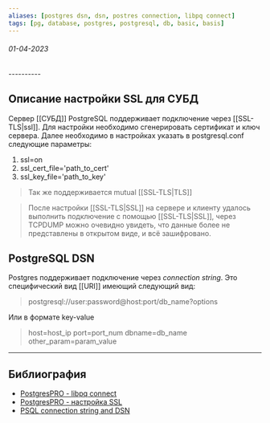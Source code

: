 ```yaml
---
aliases: [postgres dsn, dsn, postres connection, libpq connect]
tags: [pg, database, postgres, postgresql, db, basic, basis]
---
```

<h6>01-04-2023</h6>
----------

## Описание настройки SSL для СУБД
Сервер [[СУБД]] PostgreSQL поддерживает подключение через [[SSL-TLS|ssl]]. Для настройки необходимо сгенерировать сертификат и ключ сервера. Далее необходимо в настройках указать в postgresql.conf следующие параметры:
1. ssl=on
2. ssl_cert_file='path_to_cert'
3. ssl_key_file='path_to_key'

> Так же поддерживается mutual [[SSL-TLS|TLS]]

> После настройки [[SSL-TLS|SSL]] на сервере и клиенту удалось выполнить подключение с помощью [[SSL-TLS|SSL]], через TCPDUMP можно очевидно увидеть, что данные более не представлены в открытом виде, и всё зашифровано.

## PostgreSQL DSN
Postgres поддерживает подключение через *connection string*. Это специфический вид [[URI]] имеющий следующий вид:

> postgresql://user:password@host:port/db_name?options

Или в формате key-value

> host=host_ip port=port_num dbname=db_name other_param=param_value




---
## Библиография
- [PostgresPRO - libpq connect](https://postgrespro.ru/docs/postgresql/14/libpq-connect?lang=en#LIBPQ-CONNSTRING)
- [PostgresPRO - настройка SSL](https://postgrespro.ru/docs/postgresql/13/ssl-tcp#SSL-SETUP)
- [PSQL connection string and DSN](https://tapoueh.org/blog/2019/09/postgres-connection-strings-and-psql/)